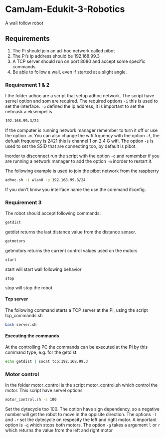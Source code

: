# CamJam-Edukit-3-Robotics
A wall follow robot


## Requirements
1. The Pi should join an ad-hoc network called pibot
2. The Pi’s ip address should be  192.168.99.3
3. A TCP server should run on port 8080 and accept some specific commands
4. Be able to follow a wall, even if started at a slight angle.

### Requirement 1 & 2
I the folder adhoc are a script that setup adhoc network. The script have servel option and som are required. The required options `-i` this is used to set the interface. `-p` defined the ip address, it is important to set the netmask a eksempel is 
``` bash
192.168.99.3/24
```
If the computer is running network manager remember to turn it off or use the option `-m`. You can also change the wifi frquency with the option `-f`, the defualt frequency is 2421 this is channel 1 on 2.4 G wifi. The option `-s` is used to set the SSID that are connecting too, by default is pibot. 

Inorder to disconnect run the script with the option `-d` and remember if you are running a network manager to add the option `-m` inorder to restart it. 

The following example is used to join the pibot network from the raspberry 
``` bash
adhoc.sh -i wlan0 -p 192.168.99.3/24
```
If you don't know you interface name the use the command ifconfig. 


### Requirement 3
The robot should accept following commands:  
``` bash
getdist 
```
getdist returns the last distance value from the distance sensor.

``` bash
getmotors
```
getmotors returns the current control values used on the motors

``` bash
start
```
start will start wall following behavior

``` bas
stop
```
stop will stop the robot

#### Tcp server
The following command starts a TCP server at the PI, using the script tcp_commands.sh
``` bash
bash server.sh
```
#### Executing the commands
At the controlling PC the commands can be executed at the PI by this command type, e.g. for the getdist:
``` bash
echo getdist | socat tcp:192.168.99.3
```

### Motor control
In the folder motor_control is the script motor_control.sh which control the motor. This script have servel options
``` bash 
motor_control.sh -s 100
```

Set the dytecycle too 100. The option have sign dependency, so a negative number will get the robot to move in the oppisite direction. The options `-l` and `-r` set the dytecycle on respecity the left and right motor. 
A important option is `-q` which stops both motors. The option `-g` takes a argument `l` or `r` which returns the value from the left and right motor 
